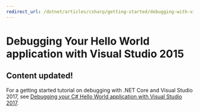 ```yaml
---
redirect_url: /dotnet/articles/csharp/getting-started/debugging-with-visual-studio-2017
---
```


# Debugging Your Hello World application with Visual Studio 2015 #

## Content updated!

For a getting started tutorial on debugging with .NET Core and Visual Studio 2017, see [Debugging your C# Hello World application with Visual Studio 2017](debugging-with-visual-studio-2017.md).
